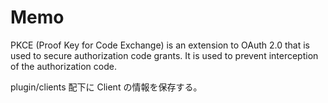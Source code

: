 # Memo

PKCE (Proof Key for Code Exchange) is an extension to OAuth 2.0 that is used to secure authorization code grants. It is
used to prevent interception of the authorization code.

plugin/clients 配下に Client の情報を保存する。